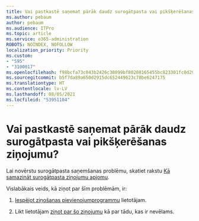 ```yaml
---
title: Vai pastkastē saņemat pārāk daudz surogātpasta vai pikšķerēšanas ziņojumu?
ms.author: pebaum
author: pebaum
ms.audience: ITPro
ms.topic: article
ms.service: o365-administration
ROBOTS: NOINDEX, NOFOLLOW
localization_priority: Priority
ms.custom:
- "595"
- "3100017"
ms.openlocfilehash: f98bcfa73c043b2426c38099bf80208165455bc823301fc0d296cc32200e539a
ms.sourcegitcommit: b5f7da89a650d2915dc652449623c78be6247175
ms.translationtype: HT
ms.contentlocale: lv-LV
ms.lasthandoff: 08/05/2021
ms.locfileid: "53951104"
---
```

# <a name="are-you-getting-too-much-spam-or-phish-in-your-mailbox"></a>Vai pastkastē saņemat pārāk daudz surogātpasta vai pikšķerēšanas ziņojumu?

Lai novērstu surogātpasta saņemšanas problēmu, skatiet rakstu [Kā samazināt surogātpasta ziņojumu apjomu](https://docs.microsoft.com/microsoft-365/security/office-365-security/anti-spam-protection).
  
Vislabākais veids, kā ziņot par šīm problēmām, ir:
  
1. [Iespējot ziņošanas pievienojumprogrammu](https://docs.microsoft.com/microsoft-365/security/office-365-security/enable-the-report-message-add-in) lietotājam.

2. Likt lietotājam [ziņot par šo ziņojumu](https://support.office.com/article/b5caa9f1-cdf3-4443-af8c-ff724ea719d2) kā par tādu, kas ir nevēlams.
